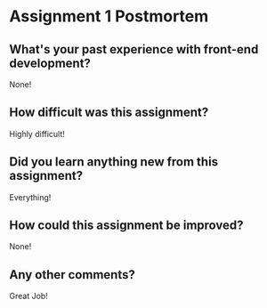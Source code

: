 # Assignment 1 Postmortem

## What's your past experience with front-end development?

None!

## How difficult was this assignment?

Highly difficult!

## Did you learn anything new from this assignment?

Everything!

## How could this assignment be improved?

None!

## Any other comments?

Great Job!